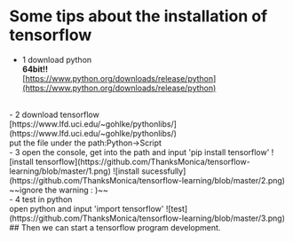 # Some tips about the installation of tensorflow
- 1 download python<br>
**64bit!!**<br>[https://www.python.org/downloads/release/python](https://www.python.org/downloads/release/python)
<br>
- 2 download tensorflow<br> [https://www.lfd.uci.edu/~gohlke/pythonlibs/](https://www.lfd.uci.edu/~gohlke/pythonlibs/)<br>
put the file under the path:Python->Script<br>
- 3 open the console, get into the path and input 'pip install tensorflow'
![install tensorflow](https://github.com/ThanksMonica/tensorflow-learning/blob/master/1.png)
![install sucessfully](https://github.com/ThanksMonica/tensorflow-learning/blob/master/2.png)<br>~~ignore the warning : )~~<br> 
- 4 test in python<br>
open python and input 'import tensorflow'
![test](https://github.com/ThanksMonica/tensorflow-learning/blob/master/3.png)
## Then we can start a tensorflow program development.